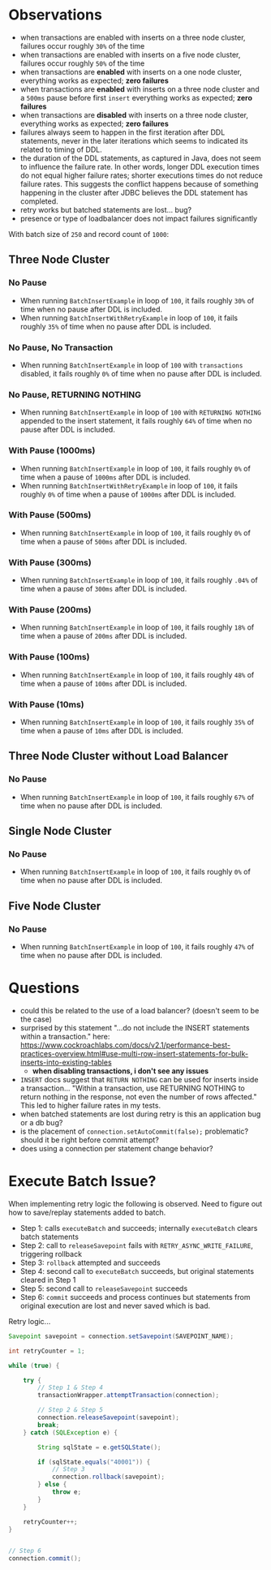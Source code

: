 # Observations

* when transactions are enabled with inserts on a three node cluster, failures occur roughly `30%` of the time
* when transactions are enabled with inserts on a five node cluster, failures occur roughly `50%` of the time
* when transactions are __enabled__ with inserts on a one node cluster, everything works as expected; __zero failures__
* when transactions are __enabled__ with inserts on a three node cluster and a `500ms` pause before first `insert` everything works as expected; __zero failures__
* when transactions are __disabled__ with inserts on a three node cluster, everything works as expected; __zero failures__
* failures always seem to happen in the first iteration after DDL statements, never in the later iterations which seems to indicated its related to timing of DDL.
* the duration of the DDL statements, as captured in Java, does not seem to influence the failure rate. In other words, longer DDL execution times do not equal higher failure rates; shorter executions times do not reduce failure rates.  This suggests the conflict happens because of something happening in the cluster after JDBC believes the DDL statement has completed.
* retry works but batched statements are lost... bug?
* presence or type of loadbalancer does not impact failures significantly

With batch size of `250` and record count of `1000`:

## Three Node Cluster

### No Pause
* When running `BatchInsertExample` in loop of `100`, it fails roughly `30%` of time when no pause after DDL is included.
* When running `BatchInsertWithRetryExample` in loop of `100`, it fails roughly `35%` of time when no pause after DDL is included.

### No Pause, No Transaction
* When running `BatchInsertExample` in loop of `100` with `transactions` disabled, it fails roughly `0%` of time when no pause after DDL is included.

### No Pause, RETURNING NOTHING
* When running `BatchInsertExample` in loop of `100` with `RETURNING NOTHING` appended to the insert statement, it fails roughly `64%` of time when no pause after DDL is included.

### With Pause (1000ms)
* When running `BatchInsertExample` in loop of `100`, it fails roughly `0%` of time when a pause of `1000ms` after DDL is included.
* When running `BatchInsertWithRetryExample` in loop of `100`, it fails roughly `0%` of time when a pause of `1000ms` after DDL is included.

### With Pause (500ms)
* When running `BatchInsertExample` in loop of `100`, it fails roughly `0%` of time when a pause of `500ms` after DDL is included.

### With Pause (300ms)
* When running `BatchInsertExample` in loop of `100`, it fails roughly `.04%` of time when a pause of `300ms` after DDL is included.

### With Pause (200ms)
* When running `BatchInsertExample` in loop of `100`, it fails roughly `18%` of time when a pause of `200ms` after DDL is included.

### With Pause (100ms)
* When running `BatchInsertExample` in loop of `100`, it fails roughly `48%` of time when a pause of `100ms` after DDL is included.

### With Pause (10ms)
* When running `BatchInsertExample` in loop of `100`, it fails roughly `35%` of time when a pause of `10ms` after DDL is included.

## Three Node Cluster without Load Balancer

### No Pause
* When running `BatchInsertExample` in loop of `100`, it fails roughly `67%` of time when no pause after DDL is included.

## Single Node Cluster

### No Pause
* When running `BatchInsertExample` in loop of `100`, it fails roughly `0%` of time when no pause after DDL is included.

## Five Node Cluster

### No Pause
* When running `BatchInsertExample` in loop of `100`, it fails roughly `47%` of time when no pause after DDL is included.


# Questions
* could this be related to the use of a load balancer? (doesn't seem to be the case)
* surprised by this statement "...do not include the INSERT statements within a transaction." here: https://www.cockroachlabs.com/docs/v2.1/performance-best-practices-overview.html#use-multi-row-insert-statements-for-bulk-inserts-into-existing-tables
    * __when disabling transactions, i don't see any issues__
* `INSERT` docs suggest that `RETURN NOTHING` can be used for inserts inside a transaction... "Within a transaction, use RETURNING NOTHING to return nothing in the response, not even the number of rows affected." This led to higher failure rates in my tests.
* when batched statements are lost during retry is this an application bug or a db bug?
* is the placement of `connection.setAutoCommit(false);` problematic?  should it be right before commit attempt?
* does using a connection per statement change behavior?

# Execute Batch Issue?

When implementing retry logic the following is observed.  Need to figure out how to save/replay statements added to batch.

- Step 1: calls `executeBatch` and succeeds; internally `executeBatch` clears batch statements
- Step 2: call to `releaseSavepoint` fails with `RETRY_ASYNC_WRITE_FAILURE`, triggering rollback
- Step 3: `rollback` attempted and succeeds
- Step 4: second call to `executeBatch` succeeds, but original statements cleared in Step 1
- Step 5: second call to `releaseSavepoint` succeeds
- Step 6: `commit` succeeds and process continues but statements from original execution are lost and never saved which is bad.

Retry logic...
```java
Savepoint savepoint = connection.setSavepoint(SAVEPOINT_NAME);

int retryCounter = 1;

while (true) {

    try {
        // Step 1 & Step 4
        transactionWrapper.attemptTransaction(connection);

        // Step 2 & Step 5
        connection.releaseSavepoint(savepoint);
        break;
    } catch (SQLException e) {

        String sqlState = e.getSQLState();

        if (sqlState.equals("40001")) {
            // Step 3
            connection.rollback(savepoint);
        } else {
            throw e;
        }
    }

    retryCounter++;
}


// Step 6
connection.commit();
```
